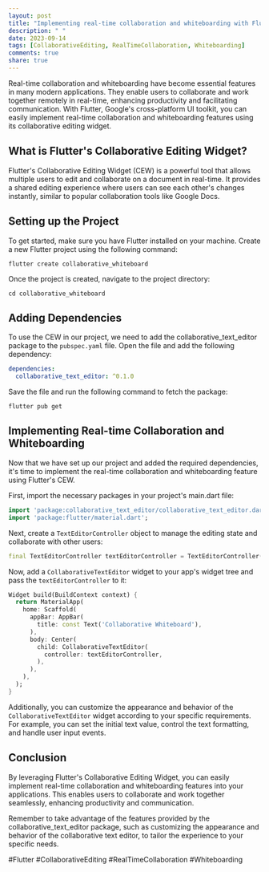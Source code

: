 ```yaml
---
layout: post
title: "Implementing real-time collaboration and whiteboarding with Flutter's collaborative editing widget"
description: " "
date: 2023-09-14
tags: [CollaborativeEditing, RealTimeCollaboration, Whiteboarding]
comments: true
share: true
---
```


Real-time collaboration and whiteboarding have become essential features in many modern applications. They enable users to collaborate and work together remotely in real-time, enhancing productivity and facilitating communication. With Flutter, Google's cross-platform UI toolkit, you can easily implement real-time collaboration and whiteboarding features using its collaborative editing widget.

## What is Flutter's Collaborative Editing Widget?

Flutter's Collaborative Editing Widget (CEW) is a powerful tool that allows multiple users to edit and collaborate on a document in real-time. It provides a shared editing experience where users can see each other's changes instantly, similar to popular collaboration tools like Google Docs.

## Setting up the Project

To get started, make sure you have Flutter installed on your machine. Create a new Flutter project using the following command:

```
flutter create collaborative_whiteboard
```

Once the project is created, navigate to the project directory:

```
cd collaborative_whiteboard
```

## Adding Dependencies

To use the CEW in our project, we need to add the collaborative_text_editor package to the `pubspec.yaml` file. Open the file and add the following dependency:

```yaml
dependencies:
  collaborative_text_editor: ^0.1.0
```

Save the file and run the following command to fetch the package:

```
flutter pub get
```

## Implementing Real-time Collaboration and Whiteboarding

Now that we have set up our project and added the required dependencies, it's time to implement the real-time collaboration and whiteboarding feature using Flutter's CEW.

First, import the necessary packages in your project's main.dart file:

```dart
import 'package:collaborative_text_editor/collaborative_text_editor.dart';
import 'package:flutter/material.dart';
```

Next, create a `TextEditorController` object to manage the editing state and collaborate with other users:

```dart
final TextEditorController textEditorController = TextEditorController();
```

Now, add a `CollaborativeTextEditor` widget to your app's widget tree and pass the `textEditorController` to it:

```dart
Widget build(BuildContext context) {
  return MaterialApp(
    home: Scaffold(
      appBar: AppBar(
        title: const Text('Collaborative Whiteboard'),
      ),
      body: Center(
        child: CollaborativeTextEditor(
          controller: textEditorController,
        ),
      ),
    ),
  );
}
```

Additionally, you can customize the appearance and behavior of the `CollaborativeTextEditor` widget according to your specific requirements. For example, you can set the initial text value, control the text formatting, and handle user input events.

## Conclusion

By leveraging Flutter's Collaborative Editing Widget, you can easily implement real-time collaboration and whiteboarding features into your applications. This enables users to collaborate and work together seamlessly, enhancing productivity and communication.

Remember to take advantage of the features provided by the collaborative_text_editor package, such as customizing the appearance and behavior of the collaborative text editor, to tailor the experience to your specific needs.

#Flutter #CollaborativeEditing #RealTimeCollaboration #Whiteboarding